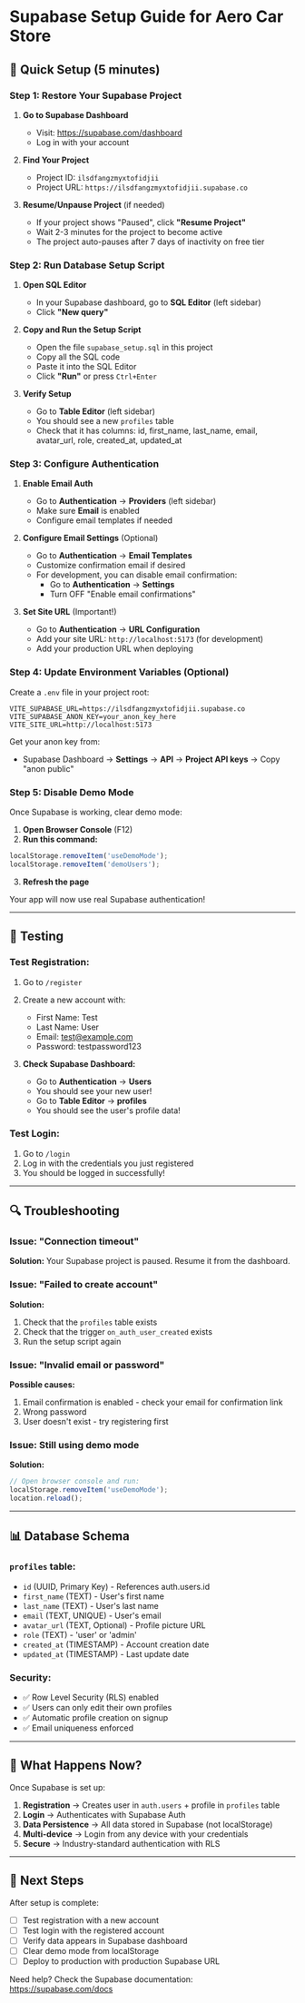 # Supabase Setup Guide for Aero Car Store

## 🚀 Quick Setup (5 minutes)

### Step 1: Restore Your Supabase Project

1. **Go to Supabase Dashboard**
   - Visit: https://supabase.com/dashboard
   - Log in with your account

2. **Find Your Project**
   - Project ID: `ilsdfangzmyxtofidjii`
   - Project URL: `https://ilsdfangzmyxtofidjii.supabase.co`

3. **Resume/Unpause Project** (if needed)
   - If your project shows "Paused", click **"Resume Project"**
   - Wait 2-3 minutes for the project to become active
   - The project auto-pauses after 7 days of inactivity on free tier

### Step 2: Run Database Setup Script

1. **Open SQL Editor**
   - In your Supabase dashboard, go to **SQL Editor** (left sidebar)
   - Click **"New query"**

2. **Copy and Run the Setup Script**
   - Open the file `supabase_setup.sql` in this project
   - Copy all the SQL code
   - Paste it into the SQL Editor
   - Click **"Run"** or press `Ctrl+Enter`

3. **Verify Setup**
   - Go to **Table Editor** (left sidebar)
   - You should see a new `profiles` table
   - Check that it has columns: id, first_name, last_name, email, avatar_url, role, created_at, updated_at

### Step 3: Configure Authentication

1. **Enable Email Auth**
   - Go to **Authentication** → **Providers** (left sidebar)
   - Make sure **Email** is enabled
   - Configure email templates if needed

2. **Configure Email Settings** (Optional)
   - Go to **Authentication** → **Email Templates**
   - Customize confirmation email if desired
   - For development, you can disable email confirmation:
     - Go to **Authentication** → **Settings**
     - Turn OFF "Enable email confirmations"

3. **Set Site URL** (Important!)
   - Go to **Authentication** → **URL Configuration**
   - Add your site URL: `http://localhost:5173` (for development)
   - Add your production URL when deploying

### Step 4: Update Environment Variables (Optional)

Create a `.env` file in your project root:

```env
VITE_SUPABASE_URL=https://ilsdfangzmyxtofidjii.supabase.co
VITE_SUPABASE_ANON_KEY=your_anon_key_here
VITE_SITE_URL=http://localhost:5173
```

Get your anon key from:
- Supabase Dashboard → **Settings** → **API** → **Project API keys** → Copy "anon public"

### Step 5: Disable Demo Mode

Once Supabase is working, clear demo mode:

1. **Open Browser Console** (F12)
2. **Run this command:**
```javascript
localStorage.removeItem('useDemoMode');
localStorage.removeItem('demoUsers');
```
3. **Refresh the page**

Your app will now use real Supabase authentication!

---

## 🧪 Testing

### Test Registration:
1. Go to `/register`
2. Create a new account with:
   - First Name: Test
   - Last Name: User
   - Email: test@example.com
   - Password: testpassword123

3. **Check Supabase Dashboard:**
   - Go to **Authentication** → **Users**
   - You should see your new user!
   - Go to **Table Editor** → **profiles**
   - You should see the user's profile data!

### Test Login:
1. Go to `/login`
2. Log in with the credentials you just registered
3. You should be logged in successfully!

---

## 🔍 Troubleshooting

### Issue: "Connection timeout"
**Solution:** Your Supabase project is paused. Resume it from the dashboard.

### Issue: "Failed to create account"
**Solution:** 
1. Check that the `profiles` table exists
2. Check that the trigger `on_auth_user_created` exists
3. Run the setup script again

### Issue: "Invalid email or password"
**Possible causes:**
1. Email confirmation is enabled - check your email for confirmation link
2. Wrong password
3. User doesn't exist - try registering first

### Issue: Still using demo mode
**Solution:**
```javascript
// Open browser console and run:
localStorage.removeItem('useDemoMode');
location.reload();
```

---

## 📊 Database Schema

### `profiles` table:
- `id` (UUID, Primary Key) - References auth.users.id
- `first_name` (TEXT) - User's first name
- `last_name` (TEXT) - User's last name
- `email` (TEXT, UNIQUE) - User's email
- `avatar_url` (TEXT, Optional) - Profile picture URL
- `role` (TEXT) - 'user' or 'admin'
- `created_at` (TIMESTAMP) - Account creation date
- `updated_at` (TIMESTAMP) - Last update date

### Security:
- ✅ Row Level Security (RLS) enabled
- ✅ Users can only edit their own profiles
- ✅ Automatic profile creation on signup
- ✅ Email uniqueness enforced

---

## 🎯 What Happens Now?

Once Supabase is set up:

1. **Registration** → Creates user in `auth.users` + profile in `profiles` table
2. **Login** → Authenticates with Supabase Auth
3. **Data Persistence** → All data stored in Supabase (not localStorage)
4. **Multi-device** → Login from any device with your credentials
5. **Secure** → Industry-standard authentication with RLS

---

## 📝 Next Steps

After setup is complete:
- [ ] Test registration with a new account
- [ ] Test login with the registered account
- [ ] Verify data appears in Supabase dashboard
- [ ] Clear demo mode from localStorage
- [ ] Deploy to production with production Supabase URL

Need help? Check the Supabase documentation: https://supabase.com/docs


